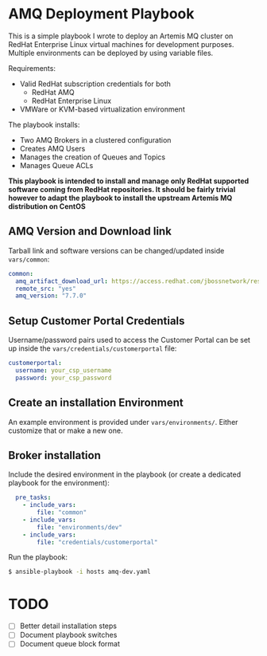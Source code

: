# AMQ Deployment Playbook

This is a simple playbook I wrote to deploy an Artemis MQ cluster on RedHat Enterprise Linux virtual machines for development purposes.
Multiple environments can be deployed by using variable files.

Requirements:

* Valid RedHat subscription credentials for both
  * RedHat AMQ
  * RedHat Enterprise Linux
* VMWare or KVM-based virtualization environment

The playbook installs:

* Two AMQ Brokers in a clustered configuration
* Creates AMQ Users
* Manages the creation of Queues and Topics
* Manages Queue ACLs

**This playbook is intended to install and manage only RedHat supported software coming from RedHat repositories. It should be fairly trivial however to adapt the playbook to install the upstream Artemis MQ distribution on CentOS**

## AMQ Version and Download link

Tarball link and software versions can be changed/updated inside `vars/common`:

```yaml
common:
  amq_artifact_download_url: https://access.redhat.com/jbossnetwork/restricted/softwareDownload.html?softwareId=84211&product=jboss.amq.broker
  remote_src: "yes"
  amq_version: "7.7.0"
```

## Setup Customer Portal Credentials

Username/password pairs used to access the Customer Portal can be set up inside the `vars/credentials/customerportal` file:

```yaml
customerportal:
  username: your_csp_username
  password: your_csp_password
```

## Create an installation Environment

An example environment is provided under `vars/environments/`. Either customize that or make a new one.

## Broker installation

Include the desired environment in the playbook (or create a dedicated playbook for the environment):

```yaml
  pre_tasks:
    - include_vars:
        file: "common"
    - include_vars:
        file: "environments/dev"
    - include_vars:
        file: "credentials/customerportal"
```

Run the playbook:

```bash
$ ansible-playbook -i hosts amq-dev.yaml
```

# TODO

- [ ] Better detail installation steps
- [ ] Document playbook switches
- [ ] Document queue block format
